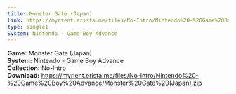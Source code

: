 ```yaml
---
title: Monster Gate (Japan)
link: https://myrient.erista.me/files/No-Intro/Nintendo%20-%20Game%20Boy%20Advance/Monster%20Gate%20(Japan).zip
type: single1
System: Nintendo - Game Boy Advance
---
```

<b>Game:</b> Monster Gate (Japan)<br>
<b>System:</b> Nintendo - Game Boy Advance<br>
<b>Collection:</b> No-Intro<br>
<b>Download:</b> https://myrient.erista.me/files/No-Intro/Nintendo%20-%20Game%20Boy%20Advance/Monster%20Gate%20(Japan).zip
